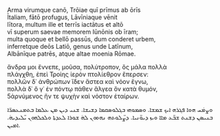 <p lang="lat" class="alpheios-enabled">
Arma virumque canō, Trōiae quī prīmus ab ōrīs<br/>
Ītaliam, fātō profugus, Lāvīniaque vēnit<br/>
lītora, multum ille et terrīs iactātus et altō<br/>
vī superum saevae memorem Iūnōnis ob īram;<br/>
multa quoque et bellō passūs, dum conderet urbem,<br/>
inferretque deōs Latiō, genus unde Latīnum,<br/>
Albānīque patrēs, atque altae moenia Rōmae.<br/>
</p>
<p lang="grc" class="alpheios-enabled">
ἄνδρα μοι ἔννεπε, μοῦσα, πολύτροπον, ὃς μάλα πολλὰ<br/>
πλάγχθη, ἐπεὶ Τροίης ἱερὸν πτολίεθρον ἔπερσεν:<br/>
πολλῶν δ᾽ ἀνθρώπων ἴδεν ἄστεα καὶ νόον ἔγνω,<br/>
πολλὰ δ᾽ ὅ γ᾽ ἐν πόντῳ πάθεν ἄλγεα ὃν κατὰ θυμόν,<br/>
5ἀρνύμενος ἥν τε ψυχὴν καὶ νόστον ἑταίρων.<br/>
</p>
<p lang="syr" class="alpheios-enabled" direction="rtl">
ܘܨܡܿܚ ܗܘܐ ܦܓܪܗ ܐܝܟ ܫܡܫܐ. ܘܣܡܘܗܝ ܒܓܠܘܣܩܡܐ ܕܫܝܫܐ. ܫܢܝ ܕܝܢ ܡܢ ܥܠܡܐ ܒܬܡܢܥܣܪ̈ܐ ܒܢܝܣܢ ܕܫܢܬ ܫܒ̈ܥ ܡܐܐ ܘܝܙ ܕܝܘ̈ܢܝܐ. ܕܨ̈ܠܘܬܗ ܢܗܘܘܢ ܠܗܿ ܫܘܪܐ ܠܥܕܬܐ ܘܠܟܠܗܘܢ ܝ̈ܠܝܕܝܗܿ. ܐܡܝܢ.
</p>



